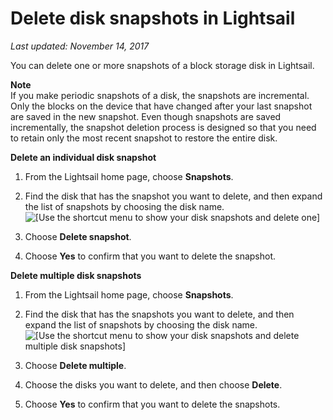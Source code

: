 # Delete disk snapshots in Lightsail<a name="delete-block-storage-disk-snapshot"></a>

 *Last updated: November 14, 2017* 

You can delete one or more snapshots of a block storage disk in Lightsail\. 

**Note**  
If you make periodic snapshots of a disk, the snapshots are incremental\. Only the blocks on the device that have changed after your last snapshot are saved in the new snapshot\. Even though snapshots are saved incrementally, the snapshot deletion process is designed so that you need to retain only the most recent snapshot to restore the entire disk\.

**Delete an individual disk snapshot**

1. From the Lightsail home page, choose **Snapshots**\.

1. Find the disk that has the snapshot you want to delete, and then expand the list of snapshots by choosing the disk name\.  
![\[Use the shortcut menu to show your disk snapshots and delete one\]](https://d9yljz1nd5001.cloudfront.net/en_us/1cade0c7e07039bf59652df47a09d228/images/animated-gif-delete-disk-snapshot-single.gif)

1. Choose **Delete snapshot**\.

1. Choose **Yes** to confirm that you want to delete the snapshot\.

**Delete multiple disk snapshots**

1. From the Lightsail home page, choose **Snapshots**\.

1. Find the disk that has the snapshots you want to delete, and then expand the list of snapshots by choosing the disk name\.  
![\[Use the shortcut menu to show your disk snapshots and delete multiple disk snapshots\]](https://d9yljz1nd5001.cloudfront.net/en_us/1cade0c7e07039bf59652df47a09d228/images/animated-gif-delete-disk-snapshot-multiple.gif)

1. Choose **Delete multiple**\.

1. Choose the disks you want to delete, and then choose **Delete**\.

1. Choose **Yes** to confirm that you want to delete the snapshots\.